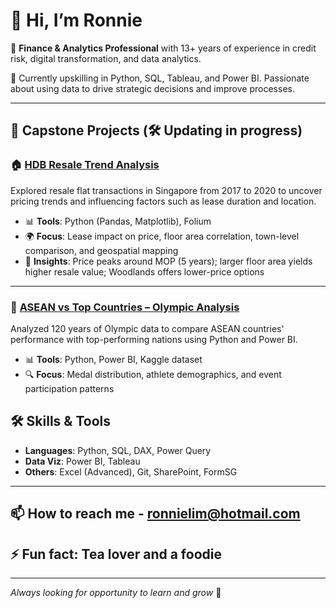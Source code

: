 # 👋 Hi, I’m Ronnie
:briefcase: **Finance & Analytics Professional** with 13+ years of experience in credit risk, digital transformation, and data analytics.

🌱 Currently upskilling in Python, SQL, Tableau, and Power BI. Passionate about using data to drive strategic decisions and improve processes.
  
---

## 🚀 Capstone Projects (🛠️ Updating in progress)

### 🏠 [HDB Resale Trend Analysis](https://github.com/Wzlim83/hdb-resale-trend-analysis)  
Explored resale flat transactions in Singapore from 2017 to 2020 to uncover pricing trends and influencing factors such as lease duration and location.

- 📊 **Tools**: Python (Pandas, Matplotlib), Folium  
- 🌍 **Focus**: Lease impact on price, floor area correlation, town-level comparison, and geospatial mapping  
- 📌 **Insights**: Price peaks around MOP (5 years); larger floor area yields higher resale value; Woodlands offers lower-price options

---

### 🏅 [ASEAN vs Top Countries – Olympic Analysis](https://github.com/Wzlim83/Olympic-Dashboard)  
Analyzed 120 years of Olympic data to compare ASEAN countries' performance with top-performing nations using Python and Power BI.

- 📊 **Tools**: Python, Power BI, Kaggle dataset  
- 🔍 **Focus**: Medal distribution, athlete demographics, and event participation patterns

## 🛠️ Skills & Tools

- **Languages**: Python, SQL, DAX, Power Query
- **Data Viz**: Power BI, Tableau
- **Others**: Excel (Advanced), Git, SharePoint, FormSG
  
---

## 📫 How to reach me - ronnielim@hotmail.com
## ⚡ Fun fact: Tea lover and a foodie 

---

_Always looking for opportunity to learn and grow_ 🚀

<!---
Wzlim83/Wzlim83 is a ✨ special ✨ repository because its `README.md` (this file) appears on your GitHub profile.
You can click the Preview link to take a look at your changes.
--->
